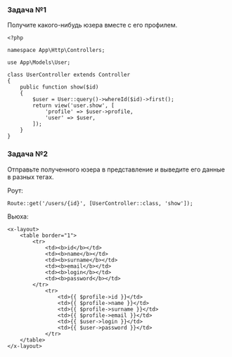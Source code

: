 ### Задача №1

Получите какого-нибудь юзера вместе с его профилем.

    <?php
    
    namespace App\Http\Controllers;
    
    use App\Models\User;
    
    class UserController extends Controller
    {
        public function show($id)
        {
            $user = User::query()->whereId($id)->first();
            return view('user.show', [
                'profile' => $user->profile,
                'user' => $user,
            ]);
        }
    }

### Задача №2

Отправьте полученного юзера в представление и выведите его данные в разных тегах.

Роут:

    Route::get('/users/{id}', [UserController::class, 'show']);

Вьюха:

    <x-layout>
        <table border="1">
            <tr>
                <td><b>id</b></td>
                <td><b>name</b></td>
                <td><b>surname</b></td>
                <td><b>email</b></td>
                <td><b>login</b></td>
                <td><b>password</b></td>
            </tr>
                <tr>
                    <td>{{ $profile->id }}</td>
                    <td>{{ $profile->name }}</td>
                    <td>{{ $profile->surname }}</td>
                    <td>{{ $profile->email }}</td>
                    <td>{{ $user->login }}</td>
                    <td>{{ $user->password }}</td>
                </tr>
        </table>
    </x-layout>